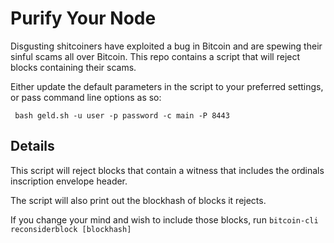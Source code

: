 # Purify Your Node

Disgusting shitcoiners have exploited a bug in Bitcoin and are spewing their sinful scams all over Bitcoin. This repo contains a script that will reject blocks containing their scams. 

Either update the default parameters in the script to your preferred settings, or pass command line options as so:
```
 bash geld.sh -u user -p password -c main -P 8443
```

## Details

This script will reject blocks that contain a witness that includes the ordinals inscription envelope header. 

The script will also print out the blockhash of blocks it rejects.

If you change your mind and wish to include those blocks, run `bitcoin-cli reconsiderblock [blockhash]`